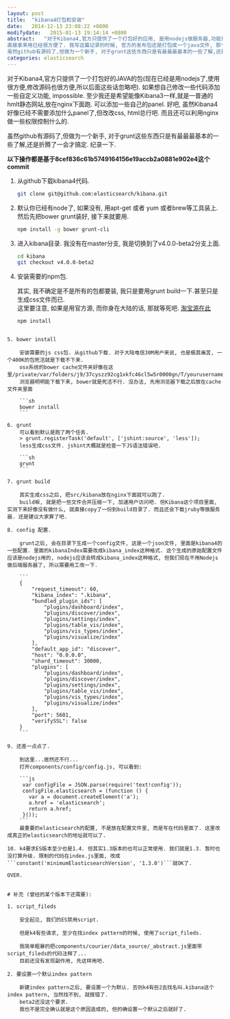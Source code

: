 ```yaml
---
layout: post
title:  "kibana4打包和安装"
date:   2014-12-13 23:08:22 +0800
modifydate:   2015-01-13 19:14:14 +0800
abstract:   "对于Kibana4,官方只提供了一个打包好的应用, 是用nodejs做服务器,功能很简单朴素, 基本上就是对静态页面做了一个窗口, 还有些中间件做日志记录等.<br>
直接拿来用已经很方便了. 我写这篇记录的时候, 官方的发布包还是打包成一个java文件, 那个时候真的很不友好. 所以我折腾了一下, 把前端放在了nginx下面<br>
虽然github有源码了,但做为一个新手, 对于grunt这些东西只是有最最最基本的一些了解,还是折腾了一会才搞定. 纪录一下."
categories: elasticsearch
---
```


对于Kibana4,官方只提供了一个打包好的JAVA的包(现在已经是用nodejs了,使用很方便,修改源码也很方便,所以后面这些话忽略吧). 如果想自己修改一些代码添加一些自定义功能, impossible. 至少我还是希望能像Kibana3一样,就是一普通的hmlt静态网站,放在nginx下面跑. 可以添加一些自己的panel. 好吧, 虽然Kibana4好像已经不需要添加什么panel了,但改改css, html总行吧. 而且还可以利用nginx做一些权限控制什么的.

虽然github有源码了,但做为一个新手, 对于grunt这些东西只是有最最最基本的一些了解,还是折腾了一会才搞定. 纪录一下.

**以下操作都是基于8cef836c61b5749164156e19accb2a0881e902e4这个commit**

1. 从github下载kibana4代码.

    ```sh
    git clone git@github.com:elasticsearch/kibana.git
    ```

2. 默认你已经有node了, 如果没有, 用apt-get 或者 yum 或者brew等工具装上. 然后先把bower grunt装好, 接下来就要用.

    ```sh
    npm install -g bower grunt-cli
    ```

3. 进入kibana目录. 我没有在master分支, 我是切换到了v4.0.0-beta2分支上面.

    ```sh
    cd kibana
    git checkout v4.0.0-beta2
    ```

4. 安装需要的npm包.  

    其实, 我不确定是不是所有的包都要装, 我只是要用grunt build一下.甚至只是生成css文件而已.  
    这里要注意, 如果是用官方源, 而你身在大陆的话, 那就等死吧.
    [淘宝源在此](https://cnodejs.org/topic/4f9904f9407edba21468f31e)

    ```sh
    npm install
```

5. bower install

    安装需要的js css包. 从github下载. 对于大陆电信30M用户来说, 也是极其痛苦, 一个400K的包死活就是下载不下来.  
    osx系统的bower cache文件夹好像在这里/private/var/folders/j9/37cyszz92cg1xkfc46cl5w5r0000gn/T/yourusername/bower
    浏览器明明能下载下来, bower就是死活不行. 没办法, 先用浏览器下载之后放在cache文件夹里面

    ```sh
    bower install
    ```

6. grunt
    可以看到默认是跑了两个任务.
    > grunt.registerTask('default', ['jshint:source', 'less']);
    less生成css文件. jshint大概就是检查一下JS语法错误吧.

    ```sh
    grunt
    ```

7. grunt build

    其实生成css之后, 把src/kibana放在nginx下面就可以跑了.   
    build嘛, 就是把一些文件合并压缩一下, 加速用户访问吧. 但Kibana这个项目里面, 实测下来好像没有做什么, 就直接copy了一份到build目录了. 而且还会下载jruby等做服务器. 还是建议大家算了吧.

8. config 配置.

    grunt之后, 会在目录下生成一个config文件, 这是一个json文件, 里面是kibana4的一些配置. 里面的kibanaIndex需要改成kibana_index这种格式. 这个生成的原始配置文件应该是nodejs用的, nodejs应该会转成kibana_index这种格式, 但我们现在不用Nodejs做后端服务器了, 所以需要用工改一下.

    ```
    {
        "request_timeout": 60,
        "kibana_index": ".kibana",
        "bundled_plugin_ids": [
            "plugins/dashboard/index",
            "plugins/discover/index",
            "plugins/settings/index",
            "plugins/table_vis/index",
            "plugins/vis_types/index",
            "plugins/visualize/index"
        ],
        "default_app_id": "discover",
        "host": "0.0.0.0",
        "shard_timeout": 30000,
        "plugins": [
            "plugins/dashboard/index",
            "plugins/discover/index",
            "plugins/settings/index",
            "plugins/table_vis/index",
            "plugins/vis_types/index",
            "plugins/visualize/index"
        ],
        "port": 5601,
        "verifySSL": false
    }
    ```

9. 还差一点点了.

    到这里...居然还不行...  
    打开components/config/config.js, 可以看到:

    ```js
     var configFile = JSON.parse(require('text!config'));
     configFile.elasticsearch = (function () {
       var a = document.createElement('a');
       a.href = 'elasticsearch';
       return a.href;
     }());
    ```
    最重要的elasticsearch的配置, 不是放在配置文件里, 而是写在代码里面了. 这里改成真正的elasticsearch的地址就可以了. 

10. k4要求ES版本至少也是1.4. 但其实1.3版本的也可以正常使用. 我们就是1.3. 暂时也没打算升级. 限制的代码在index.js里面, 改成```constant('minimumElasticsearchVersion', '1.3.0')```就OK了.

OVER.


# 补充 (曾经的某个版本下还需要):

1. script_fileds

    安全起见, 我们的ES禁用script. 

    但是k4有些请求, 至少在找index pattern的时候, 使用了script_fileds.

    我简单粗暴的把components/courier/data_source/_abstract.js里面带script_fileds的代码注释了...  
    目前还没有发现副作用, 先这样用吧.

2. 要设置一个默认index pattern

    新建index pattern之后, 要设置一个为默认. 否则k4有些2去找名叫.kibana这个index pattern, 当然找不到, 就报错了.  
    beta2还没这个要求.  
    我也不是完全确认就是这个原因造成的, 但的确设置一个默认之后就好了.
